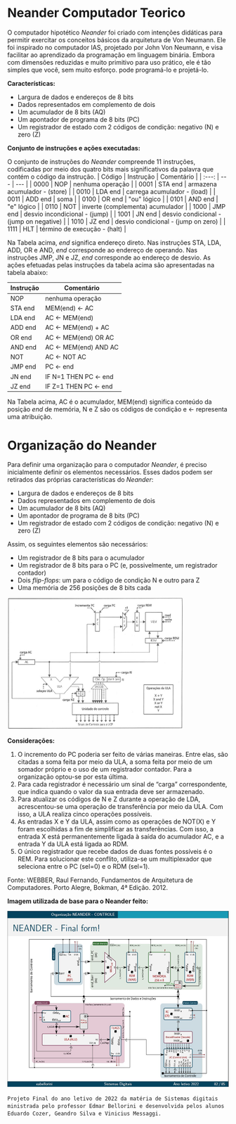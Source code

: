 # Neander Computador Teorico
O computador hipotético *Neander* foi criado com intenções didáticas para permitir exercitar os conceitos básicos da arquitetura de Von Neumann. Ele foi inspirado no computador IAS, projetado por John Von Neumann, e visa facilitar ao aprendizado da programação em linguagem binária. Embora com dimensões reduzidas e muito primitivo para uso prático, ele é tão simples que você, sem muito esforço. pode programá-lo e projetá-lo.

**Características:**
- Largura de dados e endereços de 8 bits
- Dados representados em complemento de dois
- Um acumulador de 8 bits (AQ)
- Um apontador de programa de 8 bits (PC)
- Um registrador de estado com 2 códigos de condição: negativo (N) e zero (Z)

**Conjunto de instruções e ações executadas:**

O conjunto de instruções do *Neander* compreende 11 instruções, codificadas por meio dos quatro bits mais significativos da palavra que contém o código da instrução.
| Código  | Instrução | Comentário |
| :---: | --- | --- |
| 0000  | NOP  | nenhuma operação |
| 0001  | STA end | armazena acumulador - (store) |
| 0010  | LDA end | carrega acumulador - (load)  |
| 0011  | ADD end | soma |
| 0100  | OR end  | "ou" lógico  |
| 0101  | AND end  | "e" lógico  |
| 0110  | NOT  | inverte (complementa) acumulador  |
| 1000  | JMP end | desvio incondicional - (jump)  |
| 1001  | JN end  | desvio condicional - (jump on negative) |
| 1010  | JZ end  | desvio condicional - (jump on zero)  |
| 1111  | HLT  | término de execução - (halt) |

Na Tabela acima, *end* significa endereço direto. Nas instruções STA, LDA, ADD, OR e AND, *end* corresponde ao endereço de operando. Nas instruções JMP, JN e JZ, *end* corresponde ao endereço de desvio. As ações efetuadas pelas instruções da tabela acima são apresentadas na tabela abaixo:

| Instrução | Comentário |
| --- | --- |
| NOP     | nenhuma operação |
| STA end | MEM(end) ← AC |
| LDA end | AC ← MEM(end)  |
| ADD end | AC ← MEM(end) + AC |
| OR end  | AC ← MEM(end) OR AC |
| AND end | AC ← MEM(end) AND AC |
| NOT     | AC ← NOT AC |
| JMP end | PC ← end |
| JN end  | IF N=1 THEN PC ← end |
| JZ end  | IF Z=1 THEN PC ← end |

Na Tabela acima, AC é o acumulador, MEM(end) significa conteúdo da posição *end* de memória, N e Z são os códigos de condição e ← representa uma atribuição.
# Organização do Neander
Para definir uma organização para o computador *Neander*, é preciso inicialmente definir os elementos necessários. Esses dados podem ser retirados das próprias características do *Neander*:
- Largura de dados e endereços de 8 bits
- Dados representados em complemento de dois
- Um acumulador de 8 bits (AQ)
- Um apontador de programa de 8 bits (PC)
- Um registrador de estado com 2 códigos de condição: negativo (N) e zero (Z)

Assim, os seguintes elementos são necessários:
- Um registrador de 8 bits para o acumulador
- Um registrador de 8 bits para o PC (e, possivelmente, um registrador contador)
- Dois *flip-flops*: um para o código de condição N e outro para Z
- Uma memória de 256 posições de 8 bits cada

<img width="400" height="300" src="Imagens/Neander.JPG">

**Considerações:**
1. O incremento do PC poderia ser feito de várias maneiras. Entre elas, são citadas a soma feita por meio da ULA, a soma feita por meio de um somador próprio e o uso de um registrador contador. Para a organização optou-se por esta última.
2. Para cada registrador é necessário um sinal de “carga” correspondente, que indica quando o valor da sua entrada deve ser armazenado.
3. Para atualizar os códigos de N e Z durante a operação de LDA, acrescentou-se uma operação de transferência por meio da ULA. Com isso, a ULA realiza cinco operações possíveis.
4. As entradas X e Y da ULA, assim como as operações de NOT(X) e Y foram escolhidas a fim de simplificar as transferências. Com isso, a entrada X está permanentemente ligada à saída do acumulador AC, e a entrada Y da ULA está ligada ao RDM.
5. O único registrador que recebe dados de duas fontes possíveis é o REM. Para solucionar este conflito, utiliza-se um multiplexador que seleciona entre o PC (sel=0) e o RDM (sel=1).

Fonte: WEBBER, Raul Fernando, Fundamentos de Arquitetura de Computadores. Porto Alegre, Bokman, 4ª Edição. 2012.

**Imagem utilizada de base para o Neander feito:**

<img width="600" height="400" src="Imagens/Neanderutilizado.JPG">

`Projeto Final do ano letivo de 2022 da matéria de Sistemas digitais ministrada pelo professor Edmar Bellorini e desenvolvida pelos alunos Eduardo Cozer, Geandro Silva e Vinicius Messaggi.`
